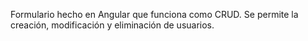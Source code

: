 Formulario hecho en Angular que funciona como CRUD.
Se permite la creación, modificación y eliminación de usuarios.
